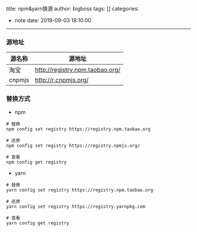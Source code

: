 title: npm&yarn换源
author: bigboss
tags: []
categories:
  - note
date: 2019-09-03 18:10:00
---
### 源地址

源名称 | 源地址
---|---
淘宝 | http://registry.npm.taobao.org/
cnpmjs | http://r.cnpmjs.org/

### 替换方式
- npm

```shell
# 替换
npm config set registry https://registry.npm.taobao.org

# 还原
npm config set registry https://registry.npmjs.org/

# 查看
npm config get registry
```

- yarn

```shell
# 替换
yarn config set registry https://registry.npm.taobao.org

# 还原
yarn config set registry https://registry.yarnpkg.com

# 查看
yarn config get registry
```

